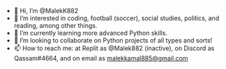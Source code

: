 - 👋 Hi, I’m @MalekK882
- 👀 I’m interested in coding, football (soccer), social studies, politics, and reading, among other things.
- 🌱 I’m currently learning more advanced Python skills.
- 💞️ I’m looking to collaborate on Python projects of all types and sorts!
- 📫 How to reach me: at Replit as @Malek882 (inactive), on Discord as Qassam#4664, and on email as malekkamal885@gmail.com

<!---
MalekK882/MalekK882 is a ✨ special ✨ repository because its `README.md` (this file) appears on your GitHub profile.
You can click the Preview link to take a look at your changes.
--->

